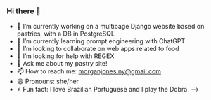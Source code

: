 ### Hi there 👋


- 🔭 I’m currently working on a multipage Django website based on pastries,  with a DB in PostgreSQL
- 🌱 I’m currently learning prompt engineering with ChatGPT
- 👯 I’m looking to collaborate on web apps related to food
- 🤔 I’m looking for help with REGEX
- 💬 Ask me about my pastry site!
- 📫 How to reach me: morganjones.ny@gmail.com
- 😄 Pronouns: she/her
- ⚡ Fun fact: I love Brazilian Portuguese and  I play the Dobra. 
-->
